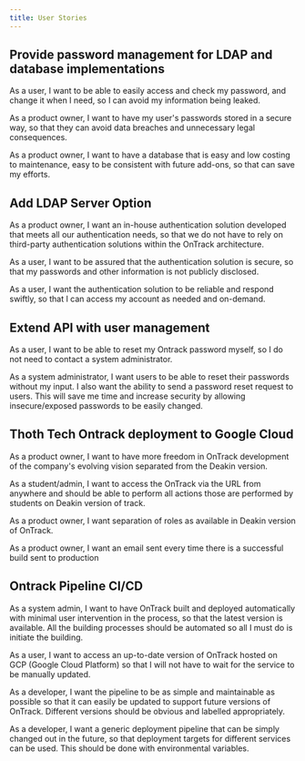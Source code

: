 ```yaml
---
title: User Stories
---
```


## Provide password management for LDAP and database implementations

As a user, I want to be able to easily access and check my password, and change it when I need, so I
can avoid my information being leaked.

As a product owner, I want to have my user&#39;s passwords stored in a secure way, so that they can
avoid data breaches and unnecessary legal consequences.

As a product owner, I want to have a database that is easy and low costing to maintenance, easy to
be consistent with future add-ons, so that can save my efforts.

## Add LDAP Server Option

As a product owner, I want an in-house authentication solution developed that meets all our
authentication needs, so that we do not have to rely on third-party authentication solutions within
the OnTrack architecture.

As a user, I want to be assured that the authentication solution is secure, so that my passwords and
other information is not publicly disclosed.

As a user, I want the authentication solution to be reliable and respond swiftly, so that I can
access my account as needed and on-demand.

## Extend API with user management

As a user, I want to be able to reset my Ontrack password myself, so I do not need to contact a
system administrator.

As a system administrator, I want users to be able to reset their passwords without my input. I also
want the ability to send a password reset request to users. This will save me time and increase
security by allowing insecure/exposed passwords to be easily changed.

## Thoth Tech Ontrack deployment to Google Cloud

As a product owner, I want to have more freedom in OnTrack development of the company&#39;s evolving
vision separated from the Deakin version.

As a student/admin, I want to access the OnTrack via the URL from anywhere and should be able to
perform all actions those are performed by students on Deakin version of track.

As a product owner, I want separation of roles as available in Deakin version of OnTrack.

As a product owner, I want an email sent every time there is a successful build sent to production

## Ontrack Pipeline CI/CD

As a system admin, I want to have OnTrack built and deployed automatically with minimal user
intervention in the process, so that the latest version is available. All the building processes
should be automated so all I must do is initiate the building.

As a user, I want to access an up-to-date version of OnTrack hosted on GCP (Google Cloud Platform)
so that I will not have to wait for the service to be manually updated.

As a developer, I want the pipeline to be as simple and maintainable as possible so that it can
easily be updated to support future versions of OnTrack. Different versions should be obvious and
labelled appropriately.

As a developer, I want a generic deployment pipeline that can be simply changed out in the future,
so that deployment targets for different services can be used. This should be done with
environmental variables.
